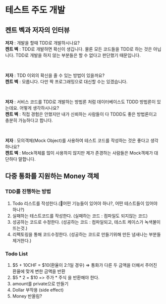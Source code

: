 # 테스트 주도 개발 

## 켄트 벡과 저자의 인터뷰

**저자** : 개발을 할때 TDD로 개발하시나요? <br>
**켄트 벡** : TDD로 개발하면 확신이 생깁니다. 물론 모든 코드들을 TDD로 하는 것은 아닙니다. 
TDD로 개발을 하지 않는 부분들은 할 수 없다고 판단했기 때문입니다.

<br>

**저자** : TDD 이외의 확신을 줄 수 있는 방법이 있을까요? <br>
**켄트 벡** : 모릅니다. 다만 짝 프로그래밍으로 대신할 수는 있겠습니다.

<br>

**저자** : 서비스 코드를 TDD로 개발하는 방법론 처럼 데이터베이스도 TDDD 방법론이 있는데요. 어떻게 생각하시나요? <br>
**켄트 벡** : 직접 경험은 안했지만 내가 신뢰하는 사람들이 다 TDDD도 좋은 방법론이고 충분히 가능하다고 합니다.

<br>

**저자** : 모의객체(Mock Object)를 사용하여 테스트 코드를 작성하는 것은 좋다고 생각하나요? <br>
**켄트 벡** : Mock객체를 많이 사용하지 않지만 제가 존경하는 사람들은 Mock객체가 대단하다 말합니다.


## 다중 통화를 지원하는 Money 객체

### TDD를 진행하는 방법
1. Todo 리스트를 작성한다.(🤔어떤 기능들이 있어야 하나?, 어떤 테스트들이 있어야 하나?)
2. 실패하는 테스트코드를 작성한다. (실패하는 코드 : 컴파일도 되지않는 코드)
3. 성공하는 코드로 수정한다. (성공하는 코드 : 컴파일되고, 테스트 케이스가 녹색불이 뜨는것.)
4. 리펙토링을 통해 코드수정한다. (성공하는 코드로 만들기위해 만든 냄새나는 부분들 제거한다.)

### Todo List
1. $5 + 10CHF = $10(환율이 2:1일 경우)
    => 통화가 다른 두 금액을 더해서 주어진 환율에 맞게 변한 금액을 반환
2. $5 * 2 = $10 
    => 주가 * 주식 을 반환해야 한다.
3. amount를 private으로 만들기
4. Dollar 부작용 (side effect)
5. Money 반올림?

